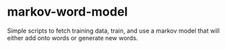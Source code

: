 # markov-word-model
Simple scripts to fetch training data, train, and use a markov model that will either add onto words or generate new words.
